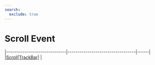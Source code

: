 ```yaml
---
search:
  exclude: true
---
```


<h1 class="heading"><span class="name">Scroll Event</span></h1>

|------------------------------|----------------------------------|------|
|[Scroll](../objects/scroll.md)|[TrackBar](../objects/trackbar.md)|&nbsp;|
